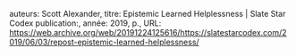 auteurs: Scott Alexander, 
titre: Epistemic Learned Helplessness | Slate Star Codex
publication:, 
année: 2019, 
p.,
URL: https://web.archive.org/web/20191224125616/https://slatestarcodex.com/2019/06/03/repost-epistemic-learned-helplessness/

